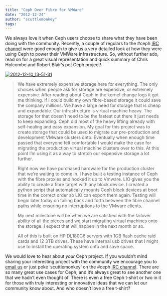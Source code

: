 ```yaml
---
title: "Ceph Over Fibre for VMWare"
date: "2012-12-24"
author: "scuttlemonkey"
tags: 
---
```


We always love it when Ceph users choose to share what they have been doing with the community. Recently, a couple of regulars to the #ceph [IRC channel](http://ceph.com/resources/mailing-list-irc/) were good enough to give us a very detailed look at how they were using Ceph to power their VMWare infrastructure. So, without further ado, read on for a great visual representation and quick summary of Chris Holcombe and Robert Blair’s pet Ceph project!

  

[![](images/2012-12-10_13-51-31-220x140.png "2012-12-10_13-51-31")](http://ceph.com/wp-content/uploads/2012/12/2012-12-10_13-51-31.png)

> We have extremely expensive storage here for everything. The only choices when people ask for storage are expensive, or extremely expensive. After reading about Ceph in the kernel change logs it got me thinking. If I could build my own fibre-based storage it could save the company millions. We have a large need for storage that is cheap and expandable. Our infrastructure is virtual machine heavy. The storage for that doesn’t need to be the fastest out there it just needs to keep expanding. Ceph did most of the heavy lifting already with self-healing and easy expansion. My goal for this project was to create storage that could be used to migrate our pre-production and development VMware clusters onto. Eventually when enough time passed that everyone felt comfortable I would make the case for migrating the production virtual machine clusters over to this. At this point I’m using it as a way to stretch our expensive storage a lot further.
> 
> Right now we have purchased hardware for the production cluster that we’re waiting to come in. I have built a testing instance of Ceph with the fibre proxies and hooked it up to Vmware. LIO gives you the ability to create a fibre target with any block device. I created a python script that automatically mounts Ceph block devices at boot time in the correct order so LIO can export them again. Testing will begin later today on failing back and forth between the fibre channel paths while ensuring no interruptions to the VMware clients.
> 
> My next milestone will be when we are satisfied with the failover ability of all the pieces and we start migrating virtual machines onto the storage. I expect that will happen in the next month or so.
> 
> All of this is built on HP DL180G6 servers with 1GB flash cache raid cards and 12 3TB drives. These have internal usb drives that I might use to install the operating system onto and save space.

We would love to hear about _your_ Ceph project. If you wouldn’t mind sharing your interesting project with the community we encourage you to [email us](mailto:community@inktank.com) or just poke ‘scuttlemonkey’ on the #ceph [IRC channel](http://ceph.com/resources/mailing-list-irc/). There are so many great use cases for Ceph, and it’s always great to see another one that we hadn’t even thought of. There is even a free Ceph t-shirt or two in it for those with truly interesting or innovative ideas that we can let our community know about. And who doesn’t love a free t-shirt?

